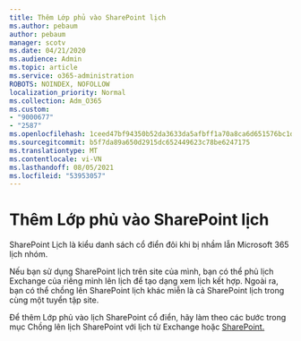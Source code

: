 ```yaml
---
title: Thêm Lớp phủ vào SharePoint lịch
ms.author: pebaum
author: pebaum
manager: scotv
ms.date: 04/21/2020
ms.audience: Admin
ms.topic: article
ms.service: o365-administration
ROBOTS: NOINDEX, NOFOLLOW
localization_priority: Normal
ms.collection: Adm_O365
ms.custom:
- "9000677"
- "2587"
ms.openlocfilehash: 1ceed47bf94350b52da3633da5afbff1a70a8ca6d651576bc1d89acdbaf7af65
ms.sourcegitcommit: b5f7da89a650d2915dc652449623c78be6247175
ms.translationtype: MT
ms.contentlocale: vi-VN
ms.lasthandoff: 08/05/2021
ms.locfileid: "53953057"
---
```

# <a name="adding-an-overlay-to-a-sharepoint-calendar"></a>Thêm Lớp phủ vào SharePoint lịch

SharePoint Lịch là kiểu danh sách cổ điển đôi khi bị nhầm lẫn Microsoft 365 lịch nhóm.
 
Nếu bạn sử dụng SharePoint lịch trên site của mình, bạn có thể phủ lịch Exchange của riêng mình lên lịch để tạo dạng xem lịch kết hợp. Ngoài ra, bạn có thể chồng lên SharePoint lịch khác miễn là cả SharePoint lịch trong cùng một tuyển tập site.
 
Để thêm Lớp phủ vào lịch SharePoint cổ điển, hãy làm theo các bước trong mục Chồng lên lịch SharePoint với lịch từ Exchange hoặc [SharePoint.](https://support.office.com/article/Overlay-a-SharePoint-calendar-with-a-calendar-from-Exchange-or-SharePoint-4CAEBE59-3994-4A94-9322-B31ABB8A5E9A)
